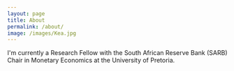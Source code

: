 ```yaml
---
layout: page
title: About
permalink: /about/
image: /images/Kea.jpg
---
```


<p align="justify"> I'm currently a Research Fellow with the South African Reserve Bank (SARB) Chair in Monetary Economics at the University of Pretoria.

